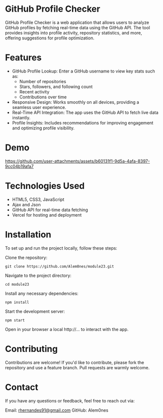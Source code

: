 # GitHub Profile Checker

GitHub Profile Checker is a web application that allows users to analyze GitHub profiles by fetching real-time data using the GitHub API. The tool provides insights into profile activity, repository statistics, and more, offering suggestions for profile optimization.

# Features

* GitHub Profile Lookup: Enter a GitHub username to view key stats such as:
  * Number of repositories
  * Stars, followers, and following count
  * Recent activity
  * Contributions over time
* Responsive Design: Works smoothly on all devices, providing a seamless user experience.
* Real-Time API Integration: The app uses the GitHub API to fetch live data instantly.
* Profile Insights: Includes recommendations for improving engagement and optimizing profile visibility.

# Demo


https://github.com/user-attachments/assets/b60131f1-9d5a-4afa-8397-9cc04b19afa7


# Technologies Used

* HTML5, CSS3, JavaScript
* Ajax and Json
* GitHub API for real-time data fetching
* Vercel for hosting and deployment

# Installation

To set up and run the project locally, follow these steps:

Clone the repository:

```git clone https://github.com/Alem0nes/module23.git```

Navigate to the project directory:

```cd module23```

Install any necessary dependencies:

```npm install```

Start the development server:

```npm start```

Open in your browser a local http://... to interact with the app.

# Contributing
Contributions are welcome! If you'd like to contribute, please fork the repository and use a feature branch. Pull requests are warmly welcome.

# Contact
If you have any questions or feedback, feel free to reach out via:

Email: rhernandes91@gmail.com
GitHub: Alem0nes

